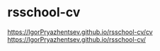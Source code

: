 # rsschool-cv
https://IgorPryazhentsev.github.io/rsschool-cv/cv
https://IgorPryazhentsev.github.io/rsschool-cv/
